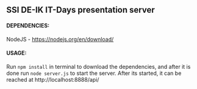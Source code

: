 ## SSI DE-IK IT-Days presentation server

#### DEPENDENCIES:
NodeJS - https://nodejs.org/en/download/

#### USAGE:
Run `npm install` in terminal to download the dependencies, and after it is done run `node server.js` to start the server.
After its started, it can be reached at http://localhost:8888/api/
